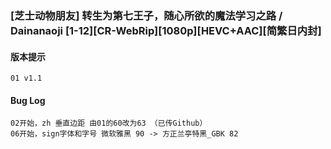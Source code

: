 ### [芝士动物朋友] 转生为第七王子，随心所欲的魔法学习之路 / Dainanaoji [1-12][CR-WebRip][1080p][HEVC+AAC][简繁日内封]
#### 版本提示
```
01 v1.1
```
#### Bug Log
```
02开始，zh 垂直边距 由01的60改为63 （已传Github）
06开始，sign字体和字号 微软雅黑 90 -> 方正兰亭特黑_GBK 82
```
